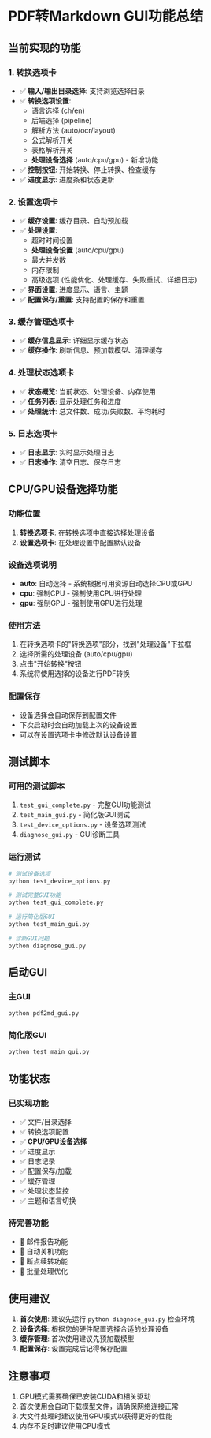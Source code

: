 # PDF转Markdown GUI功能总结

## 当前实现的功能

### 1. 转换选项卡

- ✅ **输入/输出目录选择**: 支持浏览选择目录
- ✅ **转换选项设置**:
  - 语言选择 (ch/en)
  - 后端选择 (pipeline)
  - 解析方法 (auto/ocr/layout)
  - 公式解析开关
  - 表格解析开关
  - **处理设备选择** (auto/cpu/gpu) - 新增功能
- ✅ **控制按钮**: 开始转换、停止转换、检查缓存
- ✅ **进度显示**: 进度条和状态更新

### 2. 设置选项卡

- ✅ **缓存设置**: 缓存目录、自动预加载
- ✅ **处理设置**:
  - 超时时间设置
  - **处理设备设置** (auto/cpu/gpu)
  - 最大并发数
  - 内存限制
  - 高级选项 (性能优化、处理缓存、失败重试、详细日志)
- ✅ **界面设置**: 进度显示、语言、主题
- ✅ **配置保存/重置**: 支持配置的保存和重置

### 3. 缓存管理选项卡

- ✅ **缓存信息显示**: 详细显示缓存状态
- ✅ **缓存操作**: 刷新信息、预加载模型、清理缓存

### 4. 处理状态选项卡

- ✅ **状态概览**: 当前状态、处理设备、内存使用
- ✅ **任务列表**: 显示处理任务和进度
- ✅ **处理统计**: 总文件数、成功/失败数、平均耗时

### 5. 日志选项卡

- ✅ **日志显示**: 实时显示处理日志
- ✅ **日志操作**: 清空日志、保存日志

## CPU/GPU设备选择功能

### 功能位置

1. **转换选项卡**: 在转换选项中直接选择处理设备
2. **设置选项卡**: 在处理设置中配置默认设备

### 设备选项说明

- **auto**: 自动选择 - 系统根据可用资源自动选择CPU或GPU
- **cpu**: 强制CPU - 强制使用CPU进行处理
- **gpu**: 强制GPU - 强制使用GPU进行处理

### 使用方法

1. 在转换选项卡的"转换选项"部分，找到"处理设备"下拉框
2. 选择所需的处理设备 (auto/cpu/gpu)
3. 点击"开始转换"按钮
4. 系统将使用选择的设备进行PDF转换

### 配置保存

- 设备选择会自动保存到配置文件
- 下次启动时会自动加载上次的设备设置
- 可以在设置选项卡中修改默认设备设置

## 测试脚本

### 可用的测试脚本

1. `test_gui_complete.py` - 完整GUI功能测试
2. `test_main_gui.py` - 简化版GUI测试
3. `test_device_options.py` - 设备选项测试
4. `diagnose_gui.py` - GUI诊断工具

### 运行测试

```bash
# 测试设备选项
python test_device_options.py

# 测试完整GUI功能
python test_gui_complete.py

# 运行简化版GUI
python test_main_gui.py

# 诊断GUI问题
python diagnose_gui.py
```

## 启动GUI

### 主GUI

```bash
python pdf2md_gui.py
```

### 简化版GUI

```bash
python test_main_gui.py
```

## 功能状态

### 已实现功能

- ✅ 文件/目录选择
- ✅ 转换选项配置
- ✅ **CPU/GPU设备选择**
- ✅ 进度显示
- ✅ 日志记录
- ✅ 配置保存/加载
- ✅ 缓存管理
- ✅ 处理状态监控
- ✅ 主题和语言切换

### 待完善功能

- 🔄 邮件报告功能
- 🔄 自动关机功能
- 🔄 断点续转功能
- 🔄 批量处理优化

## 使用建议

1. **首次使用**: 建议先运行 `python diagnose_gui.py` 检查环境
2. **设备选择**: 根据您的硬件配置选择合适的处理设备
3. **缓存管理**: 首次使用建议先预加载模型
4. **配置保存**: 设置完成后记得保存配置

## 注意事项

1. GPU模式需要确保已安装CUDA和相关驱动
2. 首次使用会自动下载模型文件，请确保网络连接正常
3. 大文件处理时建议使用GPU模式以获得更好的性能
4. 内存不足时建议使用CPU模式

